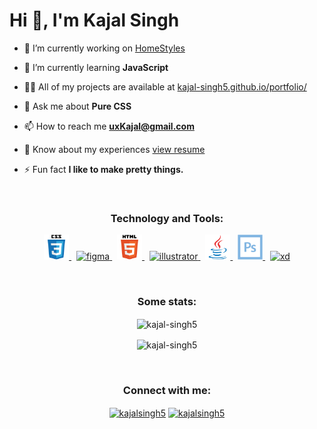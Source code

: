 
# Hi 👋, I'm Kajal Singh

- 🔭 I’m currently working on [HomeStyles](https://github.com/kajal-singh5/homestyle)
  
- 🌱 I’m currently learning **JavaScript**

- 👨‍💻 All of my projects are available at [kajal-singh5.github.io/portfolio/](kajal-singh5.github.io/portfolio/)

- 💬 Ask me about **Pure CSS**

- 📫 How to reach me **uxKajal@gmail.com**

- 📄 Know about my experiences [view resume](https://drive.google.com/file/d/1cUnfhrw9cKXWp7pwfDmKvVe8lLGfWun2/view?usp=sharing)

- ⚡ Fun fact **I like to make pretty things.**

<br>

<h3 align="center">Technology and Tools:</h3>
<p width="100%" align="center">
	<a href="https://www.w3schools.com/css/" target="_blank" rel="noreferrer"> 
		<img src="https://raw.githubusercontent.com/devicons/devicon/master/icons/css3/css3-original-wordmark.svg" alt="css3" width="40" height="40"/> 
	</a> 
	&nbsp;
	<a href="https://www.figma.com/" target="_blank" rel="noreferrer"> 
		<img src="https://www.vectorlogo.zone/logos/figma/figma-icon.svg" alt="figma" width="40" height="40"/> 
	</a> 
	&nbsp;
	<a href="https://www.w3.org/html/" target="_blank" rel="noreferrer"> 
		<img src="https://raw.githubusercontent.com/devicons/devicon/master/icons/html5/html5-original-wordmark.svg" alt="html5" width="40" height="40"/> 
	</a> 
	&nbsp;
	<a href="https://www.adobe.com/in/products/illustrator.html" target="_blank" rel="noreferrer"> 
		<img src="https://www.vectorlogo.zone/logos/adobe_illustrator/adobe_illustrator-icon.svg" alt="illustrator" width="40" height="40"/> 
	</a> 
	&nbsp;
	<a href="https://www.java.com" target="_blank" rel="noreferrer"> 
		<img src="https://raw.githubusercontent.com/devicons/devicon/master/icons/java/java-original.svg" alt="java" width="40" height="40"/> 
	</a> 
	&nbsp;
	<a href="https://www.photoshop.com/en" target="_blank" rel="noreferrer"> 
		<img src="https://raw.githubusercontent.com/devicons/devicon/master/icons/photoshop/photoshop-line.svg" alt="photoshop" width="40" height="40"/> 
	</a> 
	&nbsp;
	<a href="https://www.adobe.com/products/xd.html" target="_blank" rel="noreferrer"> 
		<img src="https://cdn.worldvectorlogo.com/logos/adobe-xd.svg" alt="xd" width="40" height="40"/> 
	</a> 
</p>

<br>

<h3 align="center">Some stats:</h3>
<p width="100%" align="center">
	<img align="center" src="https://github-readme-streak-stats.herokuapp.com/?user=kajal-singh5&" alt="kajal-singh5" />
</p>

<p width="100%" align="center">
	<img align="center" src="https://github-readme-stats.vercel.app/api/top-langs?username=kajal-singh5&show_icons=true&locale=en&layout=compact" alt="kajal-singh5" />
</p>

<br>

<h3 align="center">Connect with me:</h3>
<p align="center">
<a href="https://dev.to/kajalsingh5" target="blank"><img align="center" src="https://raw.githubusercontent.com/rahuldkjain/github-profile-readme-generator/master/src/images/icons/Social/devto.svg" alt="kajalsingh5" height="30" width="40" /></a>
<a href="https://linkedin.com/in/kajalsingh5" target="blank"><img align="center" src="https://raw.githubusercontent.com/rahuldkjain/github-profile-readme-generator/master/src/images/icons/Social/linked-in-alt.svg" alt="kajalsingh5" height="30" width="40" /></a>
</p>
